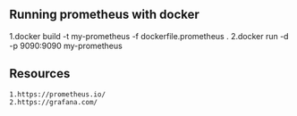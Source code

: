 ## Running prometheus with docker

1.docker build -t my-prometheus -f dockerfile.prometheus .
2.docker run -d -p 9090:9090 my-prometheus

## Resources

```
1.https://prometheus.io/
2.https://grafana.com/

```
